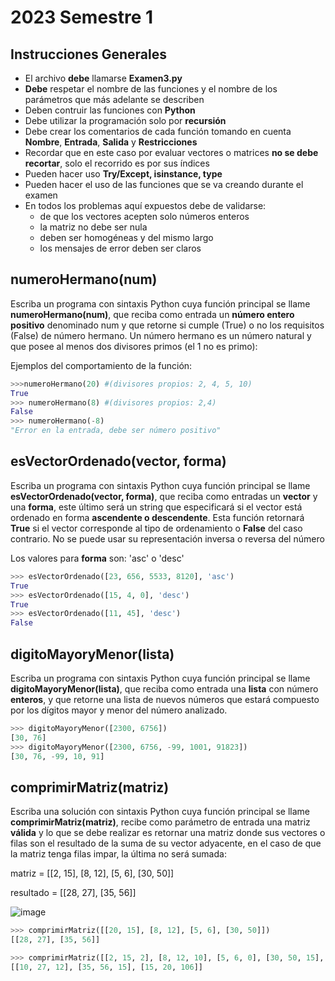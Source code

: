 # 2023 Semestre 1

## Instrucciones Generales
- El archivo **debe** llamarse **Examen3.py**
- **Debe** respetar el nombre de las funciones y el nombre de los parámetros que más adelante se describen
- Deben contruir las funciones con **Python**
- Debe utilizar la programación solo por **recursión** 
- Debe crear los comentarios de cada función tomando en cuenta **Nombre**, **Entrada**, **Salida** y **Restricciones**
- Recordar que en este caso por evaluar vectores o matrices **no se debe recortar**, solo el recorrido es por sus índices
- Pueden hacer uso **Try/Except, isinstance, type**
- Pueden hacer el uso de las funciones que se va creando durante el examen
- En todos los problemas aquí expuestos debe de validarse:
	-  de que los vectores acepten solo números enteros
	-  la matriz no debe ser nula
	-  deben ser homogéneas y del mismo largo
	-  los mensajes de error deben ser claros


## numeroHermano(num)

Escriba un programa con sintaxis Python cuya función principal se llame **numeroHermano(num)**, que reciba como entrada un **número entero positivo** denominado num y que retorne si cumple (True) o no los requisitos (False) de número hermano. Un número hermano es un número natural y que posee al menos dos divisores primos (el 1 no es primo):

Ejemplos del comportamiento de la función:

```python
>>>numeroHermano(20) #(divisores propios: 2, 4, 5, 10)
True
>>> numeroHermano(8) #(divisores propios: 2,4)
False
>>> numeroHermano(-8)
"Error en la entrada, debe ser número positivo"
```

## esVectorOrdenado(vector, forma)

Escriba un programa con sintaxis Python cuya función principal se llame **esVectorOrdenado(vector, forma)**, que reciba como entradas un **vector** y una **forma**, este último será un string que especificará si el vector está ordenado en forma **ascendente o descendente**. Esta función retornará **True** si el vector corresponde al tipo de ordenamiento o **False** del caso contrario. No se puede usar su representación inversa o reversa del número

Los valores para **forma** son:  'asc' o 'desc'

```python
>>> esVectorOrdenado([23, 656, 5533, 8120], 'asc')
True
>>> esVectorOrdenado([15, 4, 0], 'desc')
True
>>> esVectorOrdenado([11, 45], 'desc')
False
```

## digitoMayoryMenor(lista)

Escriba un programa con sintaxis Python cuya función principal se llame **digitoMayoryMenor(lista)**, que reciba como entrada una **lista** con número **enteros**, y que retorne una lista de nuevos números que estará compuesto por los dígitos mayor y menor del número analizado.

```python
>>> digitoMayoryMenor([2300, 6756])
[30, 76]
>>> digitoMayoryMenor([2300, 6756, -99, 1001, 91823])
[30, 76, -99, 10, 91]

```

## comprimirMatriz(matriz)
	
Escriba una solución con sintaxis Python cuya función principal se llame **comprimirMatriz(matriz)**, recibe como parámetro de entrada una matriz **válida** y lo que se debe realizar es retornar una matriz donde sus vectores o filas son el resultado de la suma de su vector adyacente, en el caso de que la matriz tenga filas impar, la última no será sumada:

matriz = [[2, 15], [8, 12], [5, 6], [30, 50]]

resultado = [[28, 27], [35, 56]]

![image](https://user-images.githubusercontent.com/1167750/167149485-583e0ab8-8991-4996-84c6-7af407327b24.png)


```python
>>> comprimirMatriz([[20, 15], [8, 12], [5, 6], [30, 50]])
[[28, 27], [35, 56]]

>>> comprimirMatriz([[2, 15, 2], [8, 12, 10], [5, 6, 0], [30, 50, 15], [5, 8, 6], [10, 12, 100]])
[[10, 27, 12], [35, 56, 15], [15, 20, 106]]

```
